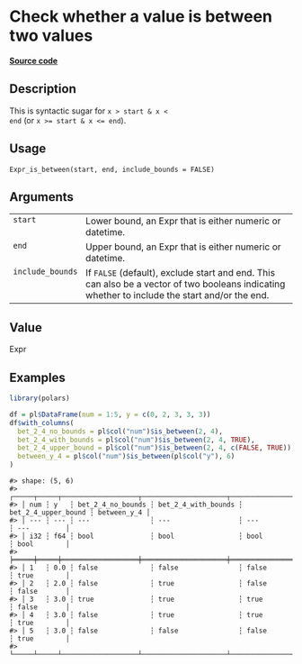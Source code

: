 
# Check whether a value is between two values

[**Source code**](https://github.com/pola-rs/r-polars/tree/main/R/expr__expr.R#L2204)

## Description

This is syntactic sugar for <code>x \> start & x \< end</code> (or
<code>x \>= start & x \<= end</code>).

## Usage

<pre><code class='language-R'>Expr_is_between(start, end, include_bounds = FALSE)
</code></pre>

## Arguments

<table>
<tr>
<td style="white-space: nowrap; font-family: monospace; vertical-align: top">
<code id="Expr_is_between_:_start">start</code>
</td>
<td>
Lower bound, an Expr that is either numeric or datetime.
</td>
</tr>
<tr>
<td style="white-space: nowrap; font-family: monospace; vertical-align: top">
<code id="Expr_is_between_:_end">end</code>
</td>
<td>
Upper bound, an Expr that is either numeric or datetime.
</td>
</tr>
<tr>
<td style="white-space: nowrap; font-family: monospace; vertical-align: top">
<code id="Expr_is_between_:_include_bounds">include_bounds</code>
</td>
<td>
If <code>FALSE</code> (default), exclude start and end. This can also be
a vector of two booleans indicating whether to include the start and/or
the end.
</td>
</tr>
</table>

## Value

Expr

## Examples

``` r
library(polars)

df = pl$DataFrame(num = 1:5, y = c(0, 2, 3, 3, 3))
df$with_columns(
  bet_2_4_no_bounds = pl$col("num")$is_between(2, 4),
  bet_2_4_with_bounds = pl$col("num")$is_between(2, 4, TRUE),
  bet_2_4_upper_bound = pl$col("num")$is_between(2, 4, c(FALSE, TRUE)),
  between_y_4 = pl$col("num")$is_between(pl$col("y"), 6)
)
```

    #> shape: (5, 6)
    #> ┌─────┬─────┬───────────────────┬─────────────────────┬─────────────────────┬─────────────┐
    #> │ num ┆ y   ┆ bet_2_4_no_bounds ┆ bet_2_4_with_bounds ┆ bet_2_4_upper_bound ┆ between_y_4 │
    #> │ --- ┆ --- ┆ ---               ┆ ---                 ┆ ---                 ┆ ---         │
    #> │ i32 ┆ f64 ┆ bool              ┆ bool                ┆ bool                ┆ bool        │
    #> ╞═════╪═════╪═══════════════════╪═════════════════════╪═════════════════════╪═════════════╡
    #> │ 1   ┆ 0.0 ┆ false             ┆ false               ┆ false               ┆ true        │
    #> │ 2   ┆ 2.0 ┆ false             ┆ true                ┆ false               ┆ false       │
    #> │ 3   ┆ 3.0 ┆ true              ┆ true                ┆ true                ┆ false       │
    #> │ 4   ┆ 3.0 ┆ false             ┆ true                ┆ true                ┆ true        │
    #> │ 5   ┆ 3.0 ┆ false             ┆ false               ┆ false               ┆ true        │
    #> └─────┴─────┴───────────────────┴─────────────────────┴─────────────────────┴─────────────┘
